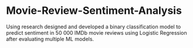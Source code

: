 # Movie-Review-Sentiment-Analysis
Using research designed and developed a binary classification model to predict sentiment in 50 000 IMDb movie reviews using Logistic Regression after evaluating multiple ML models.
